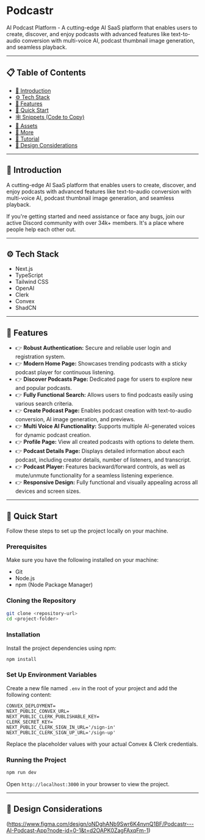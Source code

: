 

# Podcastr 
AI Podcast Platform - A cutting-edge AI SaaS platform that enables users to create, discover, and enjoy podcasts with advanced features like text-to-audio conversion with multi-voice AI, podcast thumbnail image generation, and seamless playback.

---

## 📋 Table of Contents  
- [🤖 Introduction](#-introduction)  
- [⚙️ Tech Stack](#️-tech-stack)  
- [🔋 Features](#-features)  
- [🤸 Quick Start](#-quick-start)  
- [🕸️ Snippets (Code to Copy)](#%EF%B8%8F-snippets-code-to-copy)  
- [🔗 Assets](#-assets)  
- [🚀 More](#-more)  
- [🚨 Tutorial](#-tutorial)  
- [🎨 Design Considerations](#-design-considerations)  

---

## 🤖 Introduction  
A cutting-edge AI SaaS platform that enables users to create, discover, and enjoy podcasts with advanced features like text-to-audio conversion with multi-voice AI, podcast thumbnail image generation, and seamless playback.

If you're getting started and need assistance or face any bugs, join our active Discord community with over 34k+ members. It's a place where people help each other out.

---

## ⚙️ Tech Stack  
- Next.js  
- TypeScript  
- Tailwind CSS  
- OpenAI  
- Clerk  
- Convex  
- ShadCN  

---

## 🔋 Features  
- 👉 **Robust Authentication:** Secure and reliable user login and registration system.  
- 👉 **Modern Home Page:** Showcases trending podcasts with a sticky podcast player for continuous listening.  
- 👉 **Discover Podcasts Page:** Dedicated page for users to explore new and popular podcasts.  
- 👉 **Fully Functional Search:** Allows users to find podcasts easily using various search criteria.  
- 👉 **Create Podcast Page:** Enables podcast creation with text-to-audio conversion, AI image generation, and previews.  
- 👉 **Multi Voice AI Functionality:** Supports multiple AI-generated voices for dynamic podcast creation.  
- 👉 **Profile Page:** View all created podcasts with options to delete them.  
- 👉 **Podcast Details Page:** Displays detailed information about each podcast, including creator details, number of listeners, and transcript.  
- 👉 **Podcast Player:** Features backward/forward controls, as well as mute/unmute functionality for a seamless listening experience.  
- 👉 **Responsive Design:** Fully functional and visually appealing across all devices and screen sizes.  

---

## 🤸 Quick Start  
Follow these steps to set up the project locally on your machine.

### Prerequisites  
Make sure you have the following installed on your machine:  
- Git  
- Node.js  
- npm (Node Package Manager)  

### Cloning the Repository  
```sh
git clone <repository-url>
cd <project-folder>
```

### Installation  
Install the project dependencies using npm:  
```sh
npm install
```

### Set Up Environment Variables  
Create a new file named `.env` in the root of your project and add the following content:  
```env
CONVEX_DEPLOYMENT=  
NEXT_PUBLIC_CONVEX_URL=  
NEXT_PUBLIC_CLERK_PUBLISHABLE_KEY=  
CLERK_SECRET_KEY=  
NEXT_PUBLIC_CLERK_SIGN_IN_URL='/sign-in'  
NEXT_PUBLIC_CLERK_SIGN_UP_URL='/sign-up'  
```
Replace the placeholder values with your actual Convex & Clerk credentials.

### Running the Project  
```sh
npm run dev
```
Open `http://localhost:3000` in your browser to view the project.  

---



## 🎨 Design Considerations  
(https://www.figma.com/design/oNDghANb9Swr6K4nynQ1BF/Podcastr---AI-Podcast-App?node-id=0-1&t=d2OAPK0ZagFAxqFm-1)


